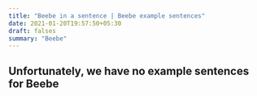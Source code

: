 ```yaml
---
title: "Beebe in a sentence | Beebe example sentences"
date: 2021-01-20T19:57:50+05:30
draft: falses
summary: "Beebe"
---
```

## Unfortunately, we have no example sentences for Beebe                 
